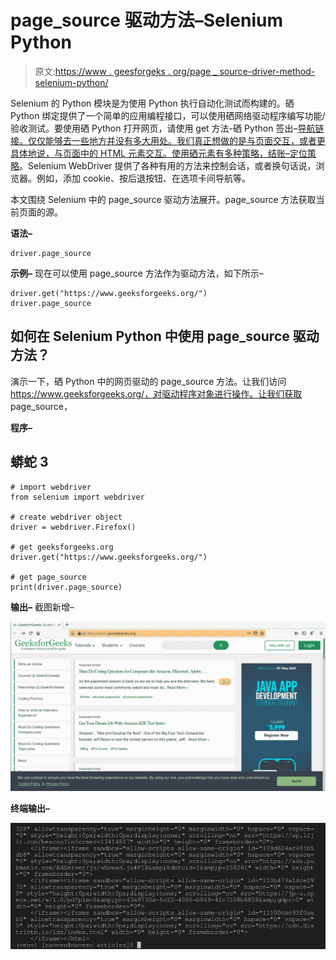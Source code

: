 # page_source 驱动方法–Selenium Python

> 原文:[https://www . geesforgeks . org/page _ source-driver-method-selenium-python/](https://www.geeksforgeeks.org/page_source-driver-method-selenium-python/)

Selenium 的 Python 模块是为使用 Python 执行自动化测试而构建的。硒 Python 绑定提供了一个简单的应用编程接口，可以使用硒网络驱动程序编写功能/验收测试。要使用硒 Python 打开网页，请使用 get 方法-硒 Python 签出–[导航链接。仅仅能够去一些地方并没有多大用处。我们真正想做的是与页面交互，或者更具体地说，与页面中的 HTML 元素交互。使用硒元素有多种策略，结账–](https://www.geeksforgeeks.org/navigating-links-using-get-method-selenium-python/)[定位策略](https://www.geeksforgeeks.org/locator-strategies-selenium-python/)。Selenium WebDriver 提供了各种有用的方法来控制会话，或者换句话说，浏览器。例如，添加 cookie、按后退按钮、在选项卡间导航等。

本文围绕 Selenium 中的 page_source 驱动方法展开。page_source 方法获取当前页面的源。

**语法–**

```
driver.page_source
```

**示例–**
现在可以使用 page_source 方法作为驱动方法，如下所示–

```
driver.get("https://www.geeksforgeeks.org/")
driver.page_source
```

## 如何在 Selenium Python 中使用 page_source 驱动方法？

演示一下，硒 Python 中的网页驱动的 page_source 方法。让我们访问 https://www.geeksforgeeks.org/，对驱动程序对象进行操作。让我们获取 page_source，

**程序–**

## 蟒蛇 3

```
# import webdriver
from selenium import webdriver

# create webdriver object
driver = webdriver.Firefox()

# get geeksforgeeks.org
driver.get("https://www.geeksforgeeks.org/")

# get page_source
print(driver.page_source)
```

**输出–**
截图新增–

![driver-methods-Selenium-Python](img/54e8e60dfe6948a9078abf9c8e8131f1.png)

**终端输出–**

![page-source](img/0cded40bba62aec936ad030f13fb4a86.png)
